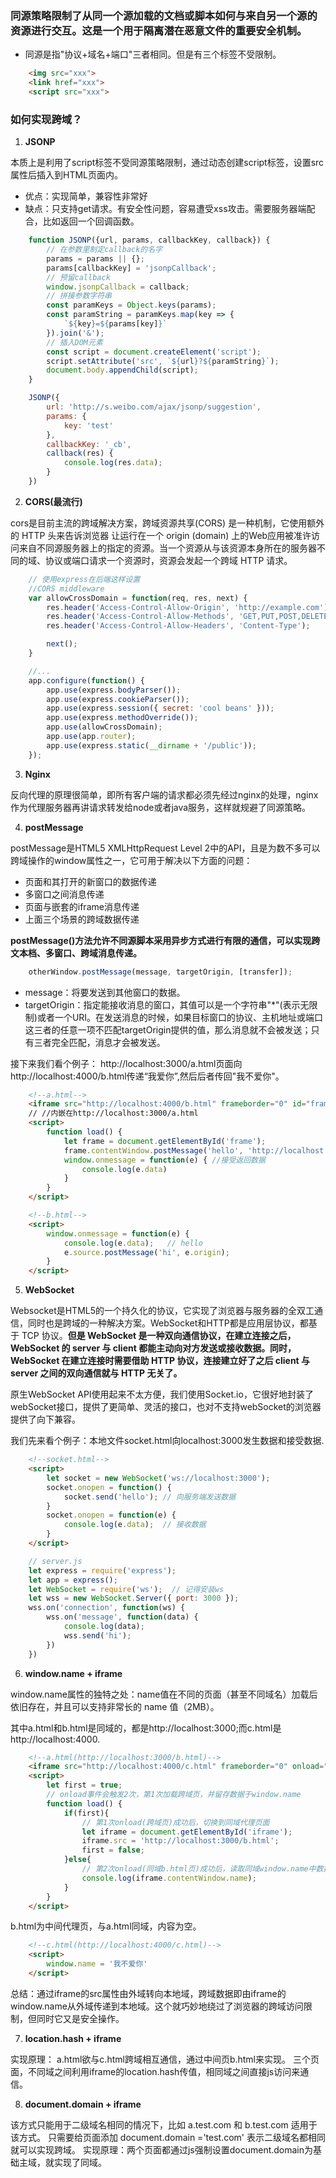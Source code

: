 ### 同源策略限制了从同一个源加载的文档或脚本如何与来自另一个源的资源进行交互。这是一个用于隔离潜在恶意文件的重要安全机制。

- 同源是指"协议+域名+端口"三者相同。但是有三个标签不受限制。

```html
    <img src="xxx">
    <link href="xxx">
    <script src="xxx">
```

### 如何实现跨域？

1. **JSONP**

本质上是利用了script标签不受同源策略限制，通过动态创建script标签，设置src属性后插入到HTML页面内。

- 优点：实现简单，兼容性非常好
- 缺点：只支持get请求。有安全性问题，容易遭受xss攻击。需要服务器端配合，比如返回一个回调函数。

```javascript
    function JSONP({url, params, callbackKey, callback}) {
        // 在参数里制定callback的名字
        params = params || {};
        params[callbackKey] = 'jsonpCallback';
        // 预留callback
        window.jsonpCallback = callback;
        // 拼接参数字符串
        const paramKeys = Object.keys(params);
        const paramString = paramKeys.map(key => {
            `${key}=${params[key]}`
        }).join('&');
        // 插入DOM元素
        const script = document.createElement('script');
        script.setAttribute('src', `${url}?${paramString}`);
        document.body.appendChild(script);
    }

    JSONP({
        url: 'http://s.weibo.com/ajax/jsonp/suggestion',
        params: { 
            key: 'test'
        },
        callbackKey: '_cb',
        callback(res) {
            console.log(res.data);
        }
    })
```

2. **CORS(最流行)**

cors是目前主流的跨域解决方案，跨域资源共享(CORS) 是一种机制，它使用额外的 HTTP 头来告诉浏览器  让运行在一个 origin (domain) 上的Web应用被准许访问来自不同源服务器上的指定的资源。当一个资源从与该资源本身所在的服务器不同的域、协议或端口请求一个资源时，资源会发起一个跨域 HTTP 请求。

```javascript
    // 使用express在后端这样设置
    //CORS middleware
    var allowCrossDomain = function(req, res, next) {
        res.header('Access-Control-Allow-Origin', 'http://example.com');
        res.header('Access-Control-Allow-Methods', 'GET,PUT,POST,DELETE');
        res.header('Access-Control-Allow-Headers', 'Content-Type');

        next();
    }

    //...
    app.configure(function() {
        app.use(express.bodyParser());
        app.use(express.cookieParser());
        app.use(express.session({ secret: 'cool beans' }));
        app.use(express.methodOverride());
        app.use(allowCrossDomain);
        app.use(app.router);
        app.use(express.static(__dirname + '/public'));
    });
```

3. **Nginx**

反向代理的原理很简单，即所有客户端的请求都必须先经过nginx的处理，nginx作为代理服务器再讲请求转发给node或者java服务，这样就规避了同源策略。

4. **postMessage**

postMessage是HTML5 XMLHttpRequest Level 2中的API，且是为数不多可以跨域操作的window属性之一，它可用于解决以下方面的问题：

- 页面和其打开的新窗口的数据传递
- 多窗口之间消息传递
- 页面与嵌套的iframe消息传递
- 上面三个场景的跨域数据传递

**postMessage()方法允许不同源脚本采用异步方式进行有限的通信，可以实现跨文本档、多窗口、跨域消息传递。**

```javascript
    otherWindow.postMessage(message, targetOrigin, [transfer]);
```

- message：将要发送到其他窗口的数据。
- targetOrigin：指定能接收消息的窗口，其值可以是一个字符串"*"(表示无限制)或者一个URI。在发送消息的时候，如果目标窗口的协议、主机地址或端口这三者的任意一项不匹配targetOrigin提供的值，那么消息就不会被发送；只有三者完全匹配，消息才会被发送。

接下来我们看个例子： http://localhost:3000/a.html页面向http://localhost:4000/b.html传递“我爱你”,然后后者传回"我不爱你"。

```html
    <!--a.html-->
    <iframe src="http://localhost:4000/b.html" frameborder="0" id="frame" onload="load()"></iframe>
    // //内嵌在http://localhost:3000/a.html
    <script>
        function load() {
            let frame = document.getElementById('frame');
            frame.contentWindow.postMessage('hello', 'http://localhost:4000');
            window.onmessage = function(e) { //接受返回数据
                console.log(e.data) 
            }
        }
    </script>
```
```html
    <!--b.html-->
    <script>
        window.onmessage = function(e) {
            console.log(e.data);   // hello
            e.source.postMessage('hi', e.origin);
        }
    </script>
```

5. **WebSocket**

Websocket是HTML5的一个持久化的协议，它实现了浏览器与服务器的全双工通信，同时也是跨域的一种解决方案。WebSocket和HTTP都是应用层协议，都基于 TCP 协议。**但是 WebSocket 是一种双向通信协议，在建立连接之后，WebSocket 的 server 与 client 都能主动向对方发送或接收数据。同时，WebSocket 在建立连接时需要借助 HTTP 协议，连接建立好了之后 client 与 server 之间的双向通信就与 HTTP 无关了。**

原生WebSocket API使用起来不太方便，我们使用Socket.io，它很好地封装了webSocket接口，提供了更简单、灵活的接口，也对不支持webSocket的浏览器提供了向下兼容。

我们先来看个例子：本地文件socket.html向localhost:3000发生数据和接受数据.

```html
    <!--socket.html-->
    <script>
        let socket = new WebSocket('ws://localhost:3000');
        socket.onopen = function() {
            socket.send('hello'); // 向服务端发送数据
        }
        socket.onopen = function(e) {
            console.log(e.data);  // 接收数据
        }
    </script>
```

```javascript
    // server.js
    let express = require('express');
    let app = express();
    let WebSocket = require('ws');  // 记得安装ws
    let wss = new WebSocket.Server({ port: 3000 });
    wss.on('connection', function(ws) {
        wss.on('message', function(data) {
            console.log(data);
            wss.send('hi');
        })
    })
```

6. **window.name + iframe**

window.name属性的独特之处：name值在不同的页面（甚至不同域名）加载后依旧存在，并且可以支持非常长的 name 值（2MB）。

其中a.html和b.html是同域的，都是http://localhost:3000;而c.html是http://localhost:4000.

```html
    <!--a.html(http://localhost:3000/b.html)-->
    <iframe src="http://localhost:4000/c.html" frameborder="0" onload="load()" id="iframe"></iframe>
    <script>
        let first = true;
        // onload事件会触发2次，第1次加载跨域页，并留存数据于window.name
        function load() {
            if(first){
                // 第1次onload(跨域页)成功后，切换到同域代理页面
                let iframe = document.getElementById('iframe');
                iframe.src = 'http://localhost:3000/b.html';
                first = false;
            }else{
                // 第2次onload(同域b.html页)成功后，读取同域window.name中数据
                console.log(iframe.contentWindow.name);
            }
        }
    </script>
```

b.html为中间代理页，与a.html同域，内容为空。

```html
    <!--c.html(http://localhost:4000/c.html)-->
    <script>
        window.name = '我不爱你'  
    </script>
```
总结：通过iframe的src属性由外域转向本地域，跨域数据即由iframe的window.name从外域传递到本地域。这个就巧妙地绕过了浏览器的跨域访问限制，但同时它又是安全操作。

7. **location.hash + iframe**

实现原理： a.html欲与c.html跨域相互通信，通过中间页b.html来实现。 三个页面，不同域之间利用iframe的location.hash传值，相同域之间直接js访问来通信。

8. **document.domain + iframe**

该方式只能用于二级域名相同的情况下，比如 a.test.com 和 b.test.com 适用于该方式。
只需要给页面添加 document.domain ='test.com' 表示二级域名都相同就可以实现跨域。
实现原理：两个页面都通过js强制设置document.domain为基础主域，就实现了同域。